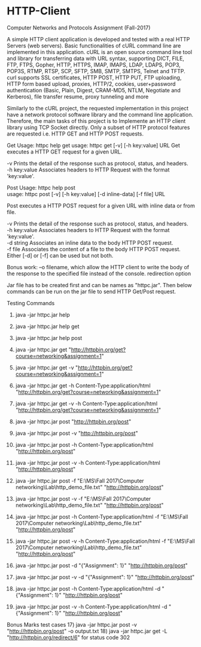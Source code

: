 # HTTP-Client
Computer Networks and Protocols Assignment (Fall-2017)

A simple HTTP client application is developed and tested with a real HTTP Servers (web servers). Basic functionalities of cURL command line are implemented in this application.
cURL is an open source command line tool and library for transferring data with URL syntax, supporting DICT, FILE, FTP, FTPS, Gopher, HTTP, HTTPS, IMAP, IMAPS, LDAP, LDAPS, POP3, POP3S, RTMP, RTSP, SCP, SFTP, SMB, SMTP, SMTPS, Telnet and TFTP. curl supports SSL certificates, HTTP POST, HTTP PUT, FTP uploading, HTTP form based upload, proxies, HTTP/2, cookies, user+password authentication (Basic, Plain, Digest, CRAM-MD5, NTLM, Negotiate and Kerberos), file transfer resume, proxy tunneling and more

Similarly to the cURL project, the requested implementation in this project have a network protocol software library and the command line application. Therefore, the main tasks of this project is to Implemente an HTTP client library using TCP Socket directly. Only a subset of HTTP protocol features are requested i.e. HTTP GET and HTTP POST requests.

Get Usage: 
  httpc help get 
  usage: httpc get [-v] [-h key:value] URL 
Get executes a HTTP GET request for a given URL. 
 
   -v             Prints the detail of the response such as protocol, status, and headers.    
   -h key:value   Associates headers to HTTP Request with the format 'key:value'. 
   
Post Usage: 
  httpc help post    
usage: httpc post [-v] [-h key:value] [-d inline-data] [-f file] URL 
 
Post executes a HTTP POST request for a given URL with inline data or from file. 
 
   -v             Prints the detail of the response such as protocol, status, and headers.    
   -h key:value   Associates headers to HTTP Request with the format 'key:value'.    
   -d string      Associates an inline data to the body HTTP POST request.    
   -f file        Associates the content of a file to the body HTTP POST request. 
    Either [-d] or [-f] can be used but not both. 
    
Bonus work:
  –o filename, which allow the HTTP client to write the body of the response to the specified file instead of the console.
   redirection option  
  
Jar file has to be created first and can be names as "httpc.jar". Then below commands can be run on the jar file to send HTTP Get/Post request.
  
Testing Commands
1) java -jar httpc.jar help
2) java -jar httpc.jar help get
3) java -jar httpc.jar help post

4) java -jar httpc.jar get "http://httpbin.org/get?course=networking&assignment=1"
5) java -jar httpc.jar get -v "http://httpbin.org/get?course=networking&assignment=1"
6) java -jar httpc.jar get -h Content-Type:application/html "http://httpbin.org/get?course=networking&assignment=1"
7) java -jar httpc.jar get -v -h Content-Type:application/html "http://httpbin.org/get?course=networking&assignment=1"

8) java -jar httpc.jar post "http://httpbin.org/post"
9) java -jar httpc.jar post -v "http://httpbin.org/post"
10) java -jar httpc.jar post -h Content-Type:application/html "http://httpbin.org/post"
11) java -jar httpc.jar post -v -h Content-Type:application/html "http://httpbin.org/post"
12) java -jar httpc.jar post -f "E:\MS\Fall 2017\Computer networking\Lab\http_demo_file.txt" "http://httpbin.org/post"
13) java -jar httpc.jar post -v -f "E:\MS\Fall 2017\Computer networking\Lab\http_demo_file.txt" "http://httpbin.org/post"
14) java -jar httpc.jar post -h Content-Type:application/html -f "E:\MS\Fall 2017\Computer networking\Lab\http_demo_file.txt" "http://httpbin.org/post"
15) java -jar httpc.jar post -v -h Content-Type:application/html -f "E:\MS\Fall 2017\Computer networking\Lab\http_demo_file.txt" "http://httpbin.org/post"
16) java -jar httpc.jar post -d "{\"Assignment\": 1}" "http://httpbin.org/post"
17) java -jar httpc.jar post -v -d "{\"Assignment\": 1}" "http://httpbin.org/post"
18) java -jar httpc.jar post -h Content-Type:application/html -d "{\"Assignment\": 1}" "http://httpbin.org/post"
19) java -jar httpc.jar post -v -h Content-Type:application/html -d "{\"Assignment\": 1}" "http://httpbin.org/post"

Bonus Marks test cases
17) java -jar httpc.jar post -v "http://httpbin.org/post" -o output.txt
18) java -jar httpc.jar get -L "http://httpbin.org/redirect/6"
for status code 302
